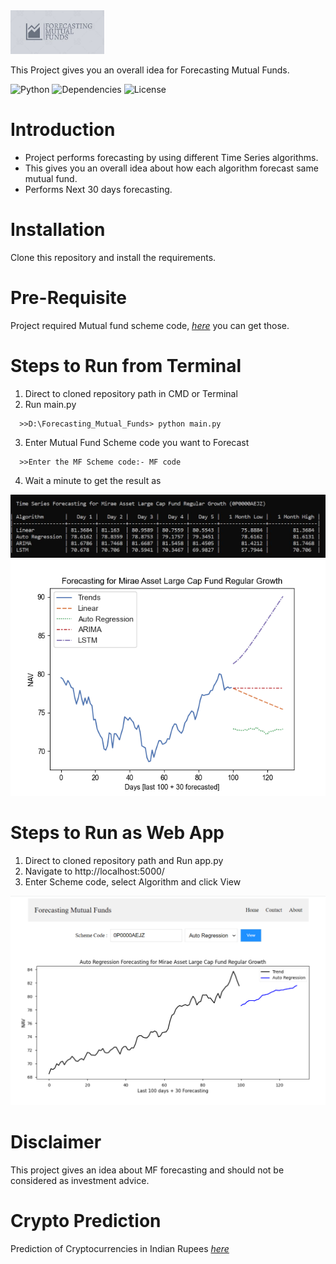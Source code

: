 <img src="./images/logo.png"  height="70">

This Project gives you an overall idea for Forecasting Mutual Funds.

![Python](https://img.shields.io/badge/python-v3.7+-blue.svg)
![Dependencies](https://img.shields.io/badge/dependencies-up%20to%20date-brightgreen.svg)
![License](https://img.shields.io/pypi/l/selenium-wire.svg)
<!--- ![Contributions welcome](https://img.shields.io/badge/contributions-welcome-orange.svg)--->

Introduction
============
* Project performs forecasting by using different Time Series algorithms.
* This gives you an overall idea about how each algorithm forecast same mutual fund.
* Performs Next 30 days forecasting.
  

Installation
=============
Clone this repository and install the requirements.


Pre-Requisite
==============
Project required Mutual fund scheme code, *[here](https://github.com/NayakwadiS/Forecasting_Mutual_Funds/blob/master/codes.json)* you can get those. 


Steps to Run from Terminal
=================
1. Direct to cloned repository path in CMD or Terminal
2. Run main.py 
```shell
  >>D:\Forecasting_Mutual_Funds> python main.py
```
3. Enter Mutual Fund Scheme code you want to Forecast
```shell
  >>Enter the MF Scheme code:- MF code
```
4. Wait a minute to get the result as 

<img src="./images/forecasting_cmdl.JPG" >
<img src="./images/forecasting_plot.JPG" >


Steps to Run as Web App
=================
1. Direct to cloned repository path and Run app.py
2. Navigate to http://localhost:5000/
3. Enter Scheme code, select Algorithm and click View

<img src="./images/web_app1.png" >


Disclaimer
================
This project gives an idea about MF forecasting and should not be considered as investment advice.


Crypto Prediction
================
Prediction of Cryptocurrencies in Indian Rupees *[here](https://github.com/NayakwadiS/Predict_Cryptocurrency_INR)*


